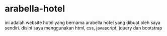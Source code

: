 # arabella-hotel
ini adalah website hotel yang bernama arabella hotel yang dibuat oleh saya sendiri. disini saya menggunakan html, css, javascript, jquery dan bootstrap
